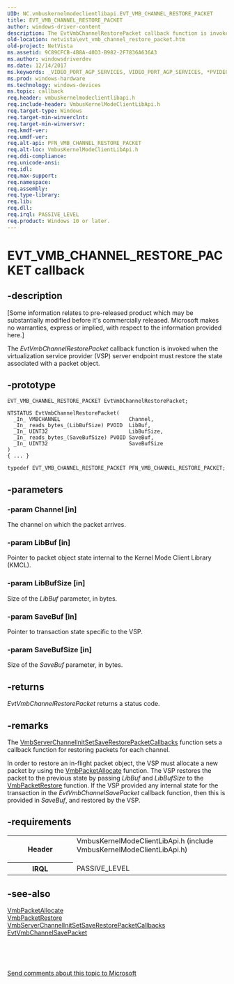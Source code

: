 ```yaml
---
UID: NC.vmbuskernelmodeclientlibapi.EVT_VMB_CHANNEL_RESTORE_PACKET
title: EVT_VMB_CHANNEL_RESTORE_PACKET
author: windows-driver-content
description: The EvtVmbChannelRestorePacket callback function is invoked when the virtualization service provider (VSP) server endpoint must restore the state associated with a packet object.
old-location: netvista\evt_vmb_channel_restore_packet.htm
old-project: NetVista
ms.assetid: 9C89CFCB-4B8A-40D3-B982-2F7836A636A3
ms.author: windowsdriverdev
ms.date: 12/14/2017
ms.keywords: _VIDEO_PORT_AGP_SERVICES, VIDEO_PORT_AGP_SERVICES, *PVIDEO_PORT_AGP_SERVICES, PVIDEO_PORT_AGP_SERVICES
ms.prod: windows-hardware
ms.technology: windows-devices
ms.topic: callback
req.header: vmbuskernelmodeclientlibapi.h
req.include-header: VmbusKernelModeClientLibApi.h
req.target-type: Windows
req.target-min-winverclnt: 
req.target-min-winversvr: 
req.kmdf-ver: 
req.umdf-ver: 
req.alt-api: PFN_VMB_CHANNEL_RESTORE_PACKET
req.alt-loc: VmbusKernelModeClientLibApi.h
req.ddi-compliance: 
req.unicode-ansi: 
req.idl: 
req.max-support: 
req.namespace: 
req.assembly: 
req.type-library: 
req.lib: 
req.dll: 
req.irql: PASSIVE_LEVEL
req.product: Windows 10 or later.
---
```


# EVT_VMB_CHANNEL_RESTORE_PACKET callback



## -description
<p class="CCE_Message">[Some information relates to pre-released product which may be substantially modified before it's commercially released. Microsoft makes no warranties, express or implied, with respect to the information provided here.]

The <i>EvtVmbChannelRestorePacket</i> callback function is invoked when the virtualization service provider (VSP) server
endpoint must restore the state associated with a packet object.  



## -prototype

````
EVT_VMB_CHANNEL_RESTORE_PACKET EvtVmbChannelRestorePacket;

NTSTATUS EvtVmbChannelRestorePacket(
  _In_ VMBCHANNEL                      Channel,
  _In_ reads_bytes_(LibBufSize) PVOID  LibBuf,
  _In_ UINT32                          LibBufSize,
  _In_ reads_bytes_(SaveBufSize) PVOID SaveBuf,
  _In_ UINT32                          SaveBufSize
)
{ ... }

typedef EVT_VMB_CHANNEL_RESTORE_PACKET PFN_VMB_CHANNEL_RESTORE_PACKET;
````


## -parameters

### -param Channel [in]

The channel on which the packet arrives.


### -param LibBuf [in]

Pointer to packet object state internal to the Kernel Mode Client Library (KMCL).



### -param LibBufSize [in]

Size of the <i>LibBuf</i> parameter, in bytes.



### -param SaveBuf [in]

Pointer to transaction state specific to the VSP.



### -param SaveBufSize [in]

Size of the <i>SaveBuf</i> parameter, in bytes.



## -returns
<i>EvtVmbChannelRestorePacket</i> returns a status code.


## -remarks
The <a href="netvista.vmbserverchannelinitsetsaverestorepacketcallbacks">VmbServerChannelInitSetSaveRestorePacketCallbacks</a> function sets a callback function for restoring packets for each channel.

In order
to restore an in-flight packet object, the VSP must allocate a new packet
by using the <a href="netvista.vmbpacketallocate">VmbPacketAllocate</a> function. The VSP restores the packet to the previous state by passing <i>LibBuf</i> and <i>LibBufSize</i> to the <a href="netvista.vmbpacketrestore">VmbPacketRestore</a> function.
If the VSP provided any internal state for the transaction in the <i>EvtVmbChannelSavePacket</i>
callback function, then this is provided in <i>SaveBuf</i>, and restored by the VSP.


## -requirements
<table>
<tr>
<th width="30%">
Header

</th>
<td width="70%">
<dl>
<dt>VmbusKernelModeClientLibApi.h (include VmbusKernelModeClientLibApi.h)</dt>
</dl>
</td>
</tr>
<tr>
<th width="30%">
IRQL

</th>
<td width="70%">
PASSIVE_LEVEL

</td>
</tr>
</table>

## -see-also
<dl>
<dt>
<a href="netvista.vmbpacketallocate">VmbPacketAllocate</a>
</dt>
<dt>
<a href="netvista.vmbpacketrestore">VmbPacketRestore</a>
</dt>
<dt>
<a href="netvista.vmbserverchannelinitsetsaverestorepacketcallbacks">VmbServerChannelInitSetSaveRestorePacketCallbacks</a>
</dt>
<dt>
<a href="..\vmbuskernelmodeclientlibapi\nc-vmbuskernelmodeclientlibapi-evt_vmb_channel_restore_packet.md">EvtVmbChannelSavePacket</a>
</dt>
</dl>
 

 

<a href="mailto:wsddocfb@microsoft.com?subject=Documentation%20feedback [NetVista\netvista]:%20EVT_VMB_CHANNEL_RESTORE_PACKET callback function%20 RELEASE:%20(12/14/2017)&amp;body=%0A%0APRIVACY STATEMENT%0A%0AWe use your feedback to improve the documentation. We don't use your email address for any other purpose, and we'll remove your email address from our system after the issue that you're reporting is fixed. While we're working to fix this issue, we might send you an email message to ask for more info. Later, we might also send you an email message to let you know that we've addressed your feedback.%0A%0AFor more info about Microsoft's privacy policy, see http://privacy.microsoft.com/en-us/default.aspx." title="Send comments about this topic to Microsoft">Send comments about this topic to Microsoft</a>

